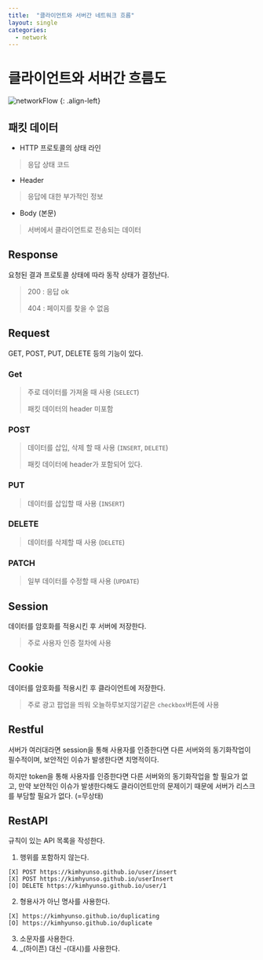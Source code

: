 ```yaml
---
title:  "클라이언트와 서버간 네트워크 흐름"
layout: single
categories:
  - network
---
```


# 클라이언트와 서버간 흐름도
![networkFlow](https://github.com/kimhyunso/kimhyunso.github.io/assets/87798982/62bd4f51-8db4-4c7e-aad1-6619a492c5a8)
{: .align-left}

## 패킷 데이터
- HTTP 프로토콜의 상태 라인
> 응답 상태 코드
- Header
> 응답에 대한 부가적인 정보
- Body (본문)
> 서버에서 클라이언트로 전송되는 데이터

## Response
요청된 결과 프로토콜 상태에 따라 동작 상태가 결정난다.
> 200 : 응답 ok
>
> 404 : 페이지를 찾을 수 없음

## Request
GET, POST, PUT, DELETE 등의 기능이 있다.
### Get
> 주로 데이터를 가져올 때 사용 (`SELECT`)
>
> 패킷 데이터의 header 미포함
### POST
> 데이터를 삽입, 삭제 할 때 사용 (`INSERT`, `DELETE`)
>
> 패킷 데이터에 header가 포함되어 있다.

### PUT
> 데이터를 삽입할 때 사용 (`INSERT`)

### DELETE
> 데이터를 삭제할 때 사용 (`DELETE`)

### PATCH
> 일부 데이터를 수정할 때 사용 (`UPDATE`)


## Session
데이터를 암호화를 적용시킨 후 서버에 저장한다.
> 주로 사용자 인증 절차에 사용

## Cookie
데이터를 암호화를 적용시킨 후 클라이언트에 저장한다.
> 주로 광고 팝업을 띄워 오늘하루보지않기같은 `checkbox`버튼에 사용

## Restful
서버가 여러대라면 session을 통해 사용자를 인증한다면 다른 서버와의 동기화작업이 필수적이며, 보안적인 이슈가 발생한다면 치명적이다.

하지만 token을 통해 사용자를 인증한다면 다른 서버와의 동기화작업을 할 필요가 없고, 만약 보안적인 이슈가 발생한다해도 클라이언트만의 문제이기 때문에 서버가 리스크를 부담할 필요가 없다. (=무상태)

## RestAPI
규칙이 있는 API 목록을 작성한다.

1. 행위를 포함하지 않는다.
```
[X] POST https://kimhyunso.github.io/user/insert
[X] POST https://kimhyunso.github.io/userInsert
[O] DELETE https://kimhyunso.github.io/user/1
```
2. 형용사가 아닌 명사를 사용한다.
```
[X] https://kimhyunso.github.io/duplicating
[O] https://kimhyunso.github.io/duplicate
```
3. 소문자를 사용한다.
4. _(하이픈) 대신 -(대시)를 사용한다.
